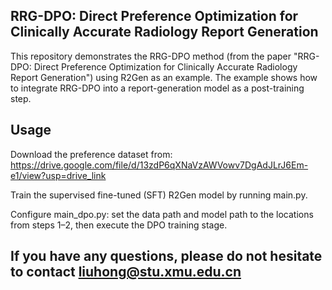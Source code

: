 ## RRG-DPO: Direct Preference Optimization for Clinically Accurate Radiology Report Generation

This repository demonstrates the RRG-DPO method (from the paper "RRG-DPO: Direct Preference Optimization for Clinically Accurate Radiology Report Generation") using R2Gen as an example. The example shows how to integrate RRG-DPO into a report-generation model as a post-training step.

## Usage

Download the preference dataset from:
https://drive.google.com/file/d/13zdP6qXNaVzAWVowv7DgAdJLrJ6Em-e1/view?usp=drive_link

Train the supervised fine-tuned (SFT) R2Gen model by running main.py.

Configure main_dpo.py: set the data path and model path to the locations from steps 1–2, then execute the DPO training stage.

## If you have any questions, please do not hesitate to contact liuhong@stu.xmu.edu.cn
